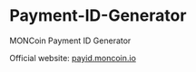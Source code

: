 # Payment-ID-Generator
MONCoin Payment ID Generator

Official website: [payid.moncoin.io](https://payid.moncoin.io)
